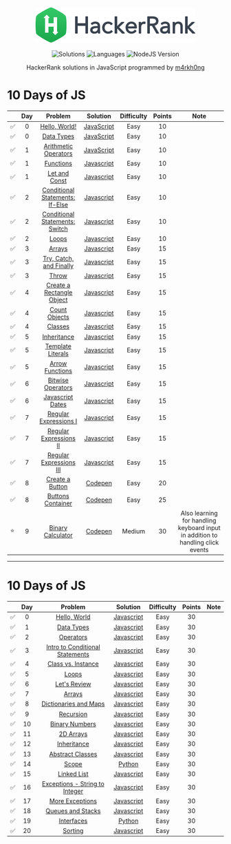 <p align="center">
  <a href="https://www.hackerrank.com/m4rkh0ng">
    <img alt="HackerRank" src="https://raw.githubusercontent.com/m4rkh0ng/hackerrank-practice/master/hackerrank-logo.png">
  </a>
</p>
<p align="center">
  <img alt="Solutions" src="https://img.shields.io/badge/Solutions-100-blue.svg?longCache=true&style=for-the-badge&logo=hackerrank">
  <img alt="Languages" src="https://img.shields.io/badge/Languages-JavaScript-yellow.svg?longCache=true&style=for-the-badge">
  <img alt="NodeJS Version" src="https://img.shields.io/node/v/carbon.svg?style=for-the-badge&logo=node">
</p>
<p align="center">
  HackerRank solutions in JavaScript programmed by <a alt="HackerRank Profile" href="https://www.hackerrank.com/m4rkh0ng" >m4rkh0ng</a>
</p>

<!-- ⭐ for favorites ✅ for completed -->

# 10 Days of JS
|   | Day | Problem         | Solution | Difficulty | Points | Note |
|-- |:---:|:---------------:|:--------:|:----------:|:------:|:----:|
| ✅ | 0 |[Hello, World!](https://www.hackerrank.com/challenges/js10-hello-world/problem)| [JavaScript](10-days-of-js/hello-world.js) | Easy | 10 | |
| ✅ | 0 | [Data Types](https://www.hackerrank.com/challenges/js10-data-types) | [JavaScript](10-days-of-js/data-types.js) | Easy | 10 | |
| ✅ | 1 | [Arithmetic Operators](https://www.hackerrank.com/challenges/js10-arithmetic-operators)| [JavaScript](10-days-of-js/arithmetic-operators.js) | Easy | 10 | |
| ✅ | 1 | [Functions](https://www.hackerrank.com/challenges/js10-function) | [Javascript](10-days-of-js/functions.js) | Easy | 10 | |
| ✅ | 1 | [Let and Const](https://www.hackerrank.com/challenges/js10-let-and-const) | [Javascript](10-days-of-js/let-and-const.js) | Easy | 10 | |
| ✅ | 2 | [Conditional Statements: If-Else](https://www.hackerrank.com/challenges/js10-if-else) | [Javascript](10-days-of-js/conditional-statements-if-else.js) | Easy | 10 | |
| ✅ | 2 | [Conditional Statements: Switch](https://www.hackerrank.com/challenges/js10-switch) | [Javascript](10-days-of-js/conditional-statements-switch.js) | Easy | 10 | |
| ✅ | 2 | [Loops](https://www.hackerrank.com/challenges/js10-loops) | [Javascript](10-days-of-js/loops.js) | Easy | 10 | |
| ✅ | 3 | [Arrays](https://www.hackerrank.com/challenges/js10-arrays) | [Javascript](10-days-of-js/arrays.js) | Easy | 15 | | 
| ✅ | 3 | [Try, Catch, and Finally](https://www.hackerrank.com/challenges/js10-try-catch-and-finally) | [Javascript](10-days-of-js/try-catch-and-finally.js) | Easy | 15 | |
| ✅ | 3 | [Throw](https://www.hackerrank.com/challenges/js10-throw) | [Javascript](10-days-of-js/throw.js) | Easy | 15 | |
| ✅ | 4 | [Create a Rectangle Object](https://www.hackerrank.com/challenges/js10-objects) | [Javascript](10-days-of-js/create-a-rectangle-object.js) | Easy | 15 | |
| ✅ | 4 | [Count Objects](https://www.hackerrank.com/challenges/js10-count-objects) | [Javascript](10-days-of-js/count-objects.js) | Easy | 15 | |
| ✅ | 4 | [Classes](https://www.hackerrank.com/challenges/js10-class) | [Javascript](10-days-of-js/classes.js) | Easy | 15 | |
| ✅ | 5 | [Inheritance](https://www.hackerrank.com/challenges/js10-inheritance) | [Javascript](10-days-of-js/inheritance.js) | Easy | 15 | |
| ✅ | 5 | [Template Literals](https://www.hackerrank.com/challenges/js10-template-literals) | [Javascript](10-days-of-js/template-literals.js) | Easy | 15 | |
| ✅ | 5 | [Arrow Functions](https://www.hackerrank.com/challenges/js10-arrows) | [Javascript](10-days-of-js/arrow-functions.js) | Easy | 15 | |
| ✅ | 6 | [Bitwise Operators](https://www.hackerrank.com/challenges/js10-bitwise) | [Javascript](10-days-of-js/bitwise-operators.js) | Easy | 15 | | 
| ✅ | 6 | [Javascript Dates](https://www.hackerrank.com/challenges/js10-date) | [Javascript](10-days-of-js/javascript-dates.js) | Easy | 15 | |
| ✅ | 7 | [Regular Expressions I](https://www.hackerrank.com/challenges/js10-regexp-1) | [Javascript](10-days-of-js/regular-expressions-i.js) | Easy | 15 | |
| ✅ | 7 | [Regular Expressions II](https://www.hackerrank.com/challenges/js10-regexp-2) | [Javascript](10-days-of-js/regular-expressions-ii.js) | Easy | 15 | |
| ✅ | 7 | [Regular Expressions III](https://www.hackerrank.com/challenges/js10-regexp-3) | [Javascript](10-days-of-js/regular-expressions-iii.js) | Easy | 15 | |
| ✅ | 8 | [Create a Button](https://www.hackerrank.com/challenges/js10-create-a-button) | [Codepen](https://codepen.io/m4rkh0ng/pen/RwrmRgY) | Easy | 20 | |
| ✅ | 8 | [Buttons Container](https://www.hackerrank.com/challenges/js10-buttons-container) | [Codepen](https://codepen.io/m4rkh0ng/pen/pogmOMV) | Easy | 25 | |
| ⭐ | 9 | [Binary Calculator](https://www.hackerrank.com/challenges/js10-binary-calculator) | [Codepen](https://codepen.io/m4rkh0ng/pen/PoZvyLR) | Medium | 30 | Also learning for handling keyboard input in addition to handling click events |

---

# 10 Days of JS

|   | Day | Problem         | Solution | Difficulty | Points | Note |
|-- |:---:|:---------------:|:--------:|:----------:|:------:|:----:|
| ✅ | 0 | [Hello, World](https://www.hackerrank.com/challenges/30-hello-world) | [Javascript](30-days-of-code/hello-world.js) | Easy | 30 | |
| ✅ | 1 | [Data Types](https://www.hackerrank.com/challenges/30-data-types) | [Javascript](30-days-of-code/data-types.js) | Easy | 30 | |
| ✅ | 2 | [Operators](https://www.hackerrank.com/challenges/30-operators) | [Javascript](30-days-of-code/operators.js) | Easy | 30 | |
| ✅ | 3 | [Intro to Conditional Statements](https://www.hackerrank.com/challenges/30-conditional-statements) | [Javascript](30-days-of-code/intro-to-conditional-statements.js) | Easy | 30 | |
| ✅ | 4 | [Class vs. Instance](https://www.hackerrank.com/challenges/30-class-vs-instance) | [Javascript](30-days-of-code/class-vs-instance.js)  | Easy | 30 | |
| ✅ | 5 | [Loops](https://www.hackerrank.com/challenges/30-loops) | [Javascript](30-days-of-code/loops.js) | Easy | 30 | |
| ✅ | 6 | [Let's Review](https://www.hackerrank.com/challenges/30-review-loop) | [Javascript](30-days-of-code/lets-review.js) | Easy | 30 | |
| ✅ | 7 | [Arrays](https://www.hackerrank.com/challenges/30-arrays) | [Javascript](30-days-of-code/arrays.js) | Easy | 30 | |
| ✅ | 8 | [Dictionaries and Maps](https://www.hackerrank.com/challenges/30-dictionaries-and-maps) | [Javascript](30-days-of-code/dictionaries-and-maps.js) | Easy | 30 | |
| ✅ | 9 | [Recursion](https://www.hackerrank.com/challenges/30-recursion) | [Javascript](30-days-of-code/recursion-3.js) | Easy | 30 | |
| ✅ | 10 | [Binary Numbers](https://www.hackerrank.com/challenges/30-binary-numbers) | [Javascript](30-days-of-code/binary-numbers.js) | Easy | 30 | |
| ✅ | 11 | [2D Arrays](https://www.hackerrank.com/challenges/30-2d-arrays) | [Javascript](30-days-of-code/2d-arrays.js) | Easy | 30 | |
| ✅ | 12 | [Inheritance](https://www.hackerrank.com/challenges/30-inheritance/problem) | [Javascript](30-days-of-code/inheritance.js) | Easy | 30 | |
| ✅ | 13 | [Abstract Classes](https://www.hackerrank.com/challenges/30-abstract-classes) | [Javascript](30-days-of-code/abstract-classes.js) | Easy | 30 | |
| ✅ | 14 | [Scope](https://www.hackerrank.com/challenges/30-scope) | [Python](30-days-of-code/scope.py) | Easy | 30 | |
| ✅ | 15 | [Linked List](https://www.hackerrank.com/challenges/30-linked-list/) | [Javascript](30-days-of-code/linked-list.js) | Easy | 30 | |
| ✅ | 16 | [Exceptions - String to Integer](https://www.hackerrank.com/challenges/30-exceptions-string-to-integer/problem) | [Javascript](30-days-of-code/exceptions-string-to-integer.js) | Easy | 30 | |
| ✅ | 17 | [More Exceptions](https://www.hackerrank.com/challenges/30-more-exceptions/problem) | [Javascript](30-days-of-code/more-exceptions.js) | Easy | 30 | |
| ✅ | 18 | [Queues and Stacks](https://www.hackerrank.com/challenges/30-queues-stacks/) | [Javascript](30-days-of-code/queues-and-stacks.js) | Easy | 30 | |
| ✅ | 19 | [Interfaces](https://www.hackerrank.com/challenges/30-interfaces/) | [Python](30-days-of-code/interfaces.py) | Easy | 30 | |
| ✅ | 20 | [Sorting](https://www.hackerrank.com/challenges/30-sorting/) | [Javascript](30-days-of-code/sorting.js) | Easy | 30 | |
